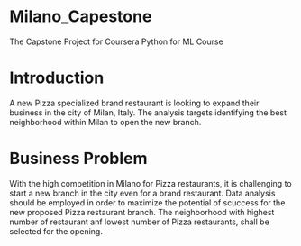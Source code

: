 # Milano_Capestone
The Capstone Project for Coursera Python for ML Course

# Introduction
A new Pizza specialized brand restaurant is looking to expand their business in the city of Milan, Italy. The analysis targets identifying the best neighborhood within Milan to open the new branch.

# Business Problem
With the high competition in Milano for Pizza restaurants, it is challenging to start a new branch in the city even for a brand restaurant. Data analysis should be employed in order to maximize the potential of scuccess for the new proposed Pizza restaurant branch. The neighborhood with highest number of restaurant anf lowest number of Pizza restaurants, shall be selected for the opening. 
